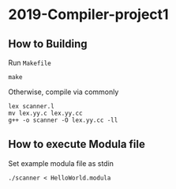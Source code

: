 # 2019-Compiler-project1

## How to Building

Run `Makefile`

```
make
```

Otherwise, compile via  commonly

```
lex scanner.l
mv lex.yy.c lex.yy.cc
g++ -o scanner -O lex.yy.cc -ll
```

## How to execute Modula file

Set example modula file as stdin

```
./scanner < HelloWorld.modula
